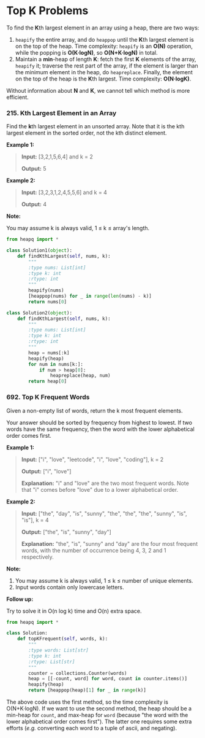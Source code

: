 # Top K Problems

To find the **K**th largest element in an array using a heap, there are two ways:

1. `heapify` the entire array, and do `heappop` until the **K**th largest element is on the top of the heap. Time complexity: `heapify` is an **O(N)** operation, while the popping is **O(K·logN)**, so **O(N+K·logN)** in total.
2. Maintain a **min**-heap of length **K**: fetch the first **K** elements of the array, `heapify` it; traverse the rest part of the array, if the element is larger than the minimum element in the heap, do `heapreplace`. Finally, the element on the top of the heap is the **K**th largest. Time complexity: **O(N·logK)**.

Without information about **N** and **K**, we cannot tell which method is more efficient.

### 215. Kth Largest Element in an Array

Find the **k**th largest element in an unsorted array. Note that it is the kth largest element in the sorted order, not the kth distinct element.

**Example 1:**

> **Input:** [3,2,1,5,6,4] and k = 2
> 
> **Output:** 5

**Example 2:**

> **Input:** [3,2,3,1,2,4,5,5,6] and k = 4
> 
> **Output:** 4

**Note:**
 
You may assume k is always valid, 1 ≤ k ≤ array's length.

```python
from heapq import *

class Solution1(object):
    def findKthLargest(self, nums, k):
        """
        :type nums: List[int]
        :type k: int
        :rtype: int
        """
        heapify(nums)
        [heappop(nums) for _ in range(len(nums) - k)]
        return nums[0]

class Solution2(object):
    def findKthLargest(self, nums, k):
        """
        :type nums: List[int]
        :type k: int
        :rtype: int
        """
        heap = nums[:k]
        heapify(heap)
        for num in nums[k:]:
            if num > heap[0]:
                heapreplace(heap, num)
        return heap[0]
```

### 692. Top K Frequent Words

Given a non-empty list of words, return the k most frequent elements.

Your answer should be sorted by frequency from highest to lowest. If two words have the same frequency, then the word with the lower alphabetical order comes first.

**Example 1:**

> **Input:** ["i", "love", "leetcode", "i", "love", "coding"], k = 2
> 
> **Output:** ["i", "love"]
> 
> **Explanation:** "i" and "love" are the two most frequent words. Note that "i" comes before "love" due to a lower alphabetical order.

**Example 2:**

> **Input:** ["the", "day", "is", "sunny", "the", "the", "the", "sunny", "is", "is"], k = 4
> 
> **Output:** ["the", "is", "sunny", "day"]
> 
> **Explanation:** "the", "is", "sunny" and "day" are the four most frequent words, with the number of occurrence being 4, 3, 2 and 1 respectively.

**Note:**

1. You may assume k is always valid, 1 ≤ k ≤ number of unique elements.
2. Input words contain only lowercase letters.

**Follow up:**

Try to solve it in O(n log k) time and O(n) extra space.

```python
from heapq import *

class Solution:
    def topKFrequent(self, words, k):
        """
        :type words: List[str]
        :type k: int
        :rtype: List[str]
        """
        counter = collections.Counter(words)
        heap = [[-count, word] for word, count in counter.items()]
        heapify(heap)
        return [heappop(heap)[1] for _ in range(k)]
```

The above code uses the first method, so the time complexity is O(N+K·logN). If we want to use the second method, the heap should be a min-heap for `count`, and max-heap for `word` (because "the word with the lower alphabetical order comes first"). The latter one requires some extra efforts (*e.g.* converting each word to a tuple of ascii, and negating).